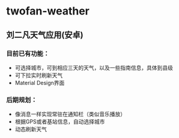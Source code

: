 # twofan-weather
## 刘二凡天气应用(安卓)

### 目前已有功能：  
* 可选择城市，可到相应三天的天气，以及一些指南信息，具体到县级
* 可下拉实时刷新天气
* Material Design界面
       
       
### 后期规划：
* 像消息一样实现常驻在通知栏（类似音乐播放）
* 根据GPS或者基站信息，自动选择城市
* 动态刷新天气
